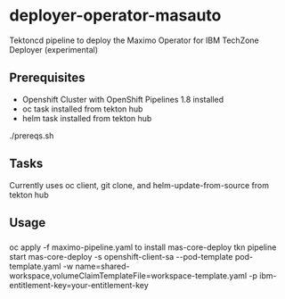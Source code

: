 # deployer-operator-masauto
Tektoncd pipeline to deploy the Maximo Operator for IBM TechZone Deployer (experimental)

## Prerequisites

* Openshift Cluster with OpenShift Pipelines 1.8 installed
* oc task installed from tekton hub
* helm task installed from tekton hub

./prereqs.sh

## Tasks

Currently uses oc client, git clone, and helm-update-from-source from tekton hub

## Usage

###
oc apply -f maximo-pipeline.yaml to install mas-core-deploy
tkn pipeline start mas-core-deploy -s openshift-client-sa --pod-template pod-template.yaml -w name=shared-workspace,volumeClaimTemplateFile=workspace-template.yaml -p ibm-entitlement-key=your-entitlement-key
